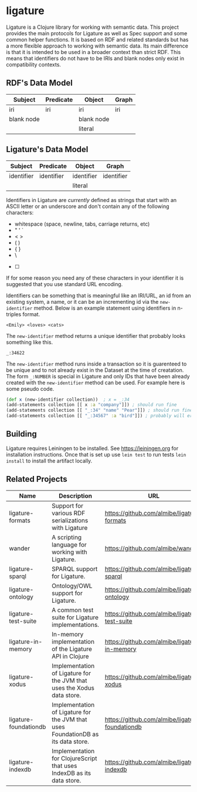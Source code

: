 # ligature
Ligature is a Clojure library for working with semantic data.
This project provides the main protocols for Ligature as well as Spec support and some common helper functions.
It is based on RDF and related standards but has a more flexible approach to working with semantic data.
Its main difference is that it is intended to be used in a broader context than strict RDF.
This means that identifiers do not have to be IRIs and blank nodes only exist in compatibility contexts.

## RDF's Data Model

| Subject    | Predicate  | Object     | Graph      |
| ---------- | ---------- | ---------- | ---------- |
| iri        | iri        | iri        | iri        |
| blank node |            | blank node |            |
|            |            | literal    |            |

## Ligature's Data Model

| Subject    | Predicate  | Object     | Graph      |
| ---------- | ---------- | ---------- | ---------- |
| identifier | identifier | identifier | identifier |
|            |            | literal    |            |

Identifiers in Ligature are *currently* defined as strings that start with an ASCII letter or an underscore and don't contain any of the following characters:
 * whitespace (space, newline, tabs, carriage returns, etc)
 * " ' `
 * < >
 * ( )
 * { }
 * \
 * [ ]

If for some reason you need any of these characters in your identifier it is suggested that you use standard URL encoding.

Identifiers can be something that is meaningful like an IRI/URL, an id from an existing system, a name, or it can be an incrementing id via the `new-identifier` method.
Below is an example statement using identifiers in n-triples format.

`<Emily> <loves> <cats>`

The `new-identifier` method returns a unique identifier that probably looks something like this.

`_:34622`

The `new-identifier` method runs inside a transaction so it is guarenteed to be unique and to not already exist in the Dataset at the time of creatation.
The form `_:NUMBER` is special in Ligature and only IDs that have been already created with the `new-identifier` method can be used.
For example here is some pseudo code.

```clojure
(def x (new-identifier collection))  ; x = _:34
(add-statements collection [[ x :a "company"]]) ; should run fine
(add-statements collection [[ "_:34" "name" "Pear"]]) ; should run fine since _:34 has been created already
(add-statements collection [[ "_:34567" :a "bird"]]) ; probably will error out since I doubt that identifer has been created....but it could....but it probably wasn't
```

## Building
Ligature requires Leiningen to be installed.
See https://leiningen.org for installation instructions.
Once that is set up use `lein test` to run tests `lein install` to install the artifact locally.

## Related Projects

| Name | Description | URL |
| ---- | ----------- | --- |
| ligature-formats | Support for various RDF serializations with Ligature | https://github.com/almibe/ligature-formats |
| wander | A scripting language for working with Ligature. | https://github.com/almibe/wander |
| ligature-sparql | SPARQL support for Ligature. | https://github.com/almibe/ligature-sparql |
| ligature-ontology | Ontology/OWL support for Ligature. | https://github.com/almibe/ligature-ontology |
| ligature-test-suite | A common test suite for Ligature implementations. | https://github.com/almibe/ligature-test-suite |
| ligature-in-memory | In-memory implementation of the Ligature API in Clojure | https://github.com/almibe/ligature-in-memory |
| ligature-xodus | Implementation of Ligature for the JVM that uses the Xodus data store. | https://github.com/almibe/ligature-xodus |
| ligature-foundationdb | Implementation of Ligature for the JVM that uses FoundationDB as its data store. | https://github.com/almibe/ligature-foundationdb |
| ligature-indexdb | Implementation for ClojureScript that uses IndexDB as its data store. | https://github.com/almibe/ligature-indexdb |
